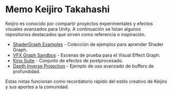 # Memo Keijiro Takahashi

Keijiro es conocido por compartir proyectos experimentales y efectos visuales avanzados para Unity. A continuación se listan algunos repositorios destacados que sirven como referencia o inspiración.

- [ShaderGraph Examples](https://github.com/keijiro/ShaderGraphExamples) - Colección de ejemplos para aprender Shader Graph.
- [VFX Graph Sandbox](https://github.com/keijiro/VfxGraphSandbox) - Escenas de prueba para el Visual Effect Graph.
- [Kino Suite](https://github.com/keijiro?tab=repositories&q=kino&type=&language=&sort=) - Conjunto de efectos de postprocesado.
- [Depth Inverse Projection](https://github.com/keijiro/DepthInverseProjection) - Ejemplo de uso avanzado de buffers de profundidad.

Estas notas funcionan como recordatorio rápido del estilo creativo de Keijiro y sus aportes a la comunidad.
